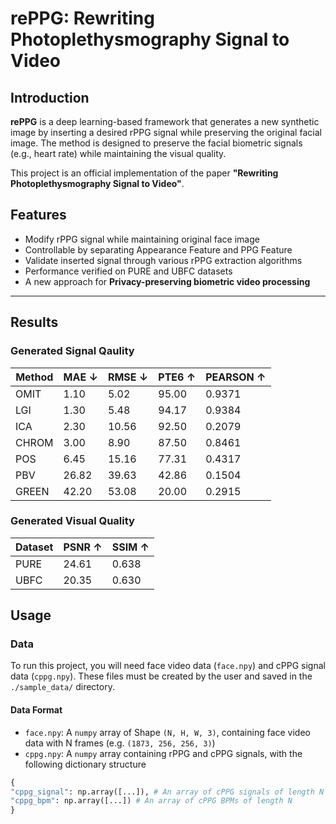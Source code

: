 # rePPG: Rewriting Photoplethysmography Signal to Video

## Introduction

**rePPG** is a deep learning-based framework that generates a new synthetic image by inserting a desired rPPG signal while preserving the original facial image.
The method is designed to preserve the facial biometric signals (e.g., heart rate) while maintaining the visual quality.

This project is an official implementation of the paper **"Rewriting Photoplethysmography Signal to Video"**.

## Features
- Modify rPPG signal while maintaining original face image
- Controllable by separating Appearance Feature and PPG Feature
- Validate inserted signal through various rPPG extraction algorithms
- Performance verified on PURE and UBFC datasets
- A new approach for **Privacy-preserving biometric video processing**

---
## Results

### Generated Signal Qaulity

| Method | MAE ↓ | RMSE ↓ | PTE6 ↑ | PEARSON ↑ |
|--------|-------|--------|--------|-----------|
| OMIT   | 1.10  | 5.02   | 95.00  | 0.9371    |
| LGI    | 1.30  | 5.48   | 94.17  | 0.9384    |
| ICA    | 2.30  | 10.56  | 92.50  | 0.2079    |
| CHROM  | 3.00  | 8.90   | 87.50  | 0.8461    |
| POS    | 6.45  | 15.16  | 77.31  | 0.4317    |
| PBV    | 26.82 | 39.63  | 42.86  | 0.1504    |
| GREEN  | 42.20 | 53.08  | 20.00  | 0.2915    |

### Generated Visual Quality

| Dataset | PSNR ↑ | SSIM ↑ |
|---------|--------|--------|
| PURE    | 24.61  | 0.638  |
| UBFC    | 20.35  | 0.630  |

## Usage

### Data

To run this project, you will need face video data (`face.npy`) and cPPG signal data (`cppg.npy`).
These files must be created by the user and saved in the `./sample_data/` directory.

#### Data Format
- `face.npy`: A `numpy` array of Shape `(N, H, W, 3)`, containing face video data with N frames (e.g. `(1873, 256, 256, 3)`)
- `cppg.npy`: A `numpy` array containing rPPG and cPPG signals, with the following dictionary structure
```python
{
"cppg_signal": np.array([...]), # An array of cPPG signals of length N
"cppg_bpm": np.array([...]) # An array of cPPG BPMs of length N
}

